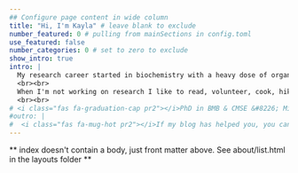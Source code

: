 ```yaml
---
## Configure page content in wide column
title: "Hi, I'm Kayla" # leave blank to exclude
number_featured: 0 # pulling from mainSections in config.toml
use_featured: false
number_categories: 0 # set to zero to exclude
show_intro: true
intro: |
  My research career started in biochemistry with a heavy dose of organic chemistry and has now transitioned into data science and computational biology. Currently, I'm working on developing machine learning approaches to study complex diseases and traits in the [Krishnan lab](https://www.thekrishnanlab.org/). I am particularly interested in how gene expression and biological processes change with age in each sex and in how we can improve our ability to study human biology using model organisms.
  <br><br>
  When I'm not working on research I like to read, volunteer, cook, hike, create art, and co-organize [R-Ladies East Lansing events](https://www.meetup.com/rladies-east-lansing/events/).
  <br><br>
# <i class="fas fa-graduation-cap pr2"></i>PhD in BMB & CMSE &#8226; Michigan State University &#8226; 2022
#outro: |
#  <i class="fas fa-mug-hot pr2"></i>If my blog has helped you, you can [buy me a #coffee](https://ko-fi.com/)!
---
```


** index doesn't contain a body, just front matter above.
See about/list.html in the layouts folder **
